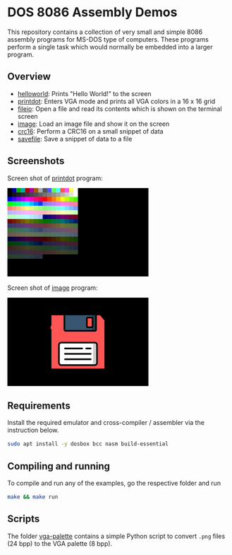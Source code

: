 # DOS 8086 Assembly Demos

This repository contains a collection of very small and simple 8086 assembly
programs for MS-DOS type of computers. These programs perform a single task
which would normally be embedded into a larger program.

## Overview

* [helloworld](helloworld): Prints "Hello World!" to the screen
* [printdot](printdot): Enters VGA mode and prints all VGA colors in a 16 x 16 grid
* [fileio](fileio): Open a file and read its contents which is shown on the terminal screen
* [image](image): Load an image file and show it on the screen
* [crc16](crc16): Perform a CRC16 on a small snippet of data
* [savefile](savefile): Save a snippet of data to a file

## Screenshots

Screen shot of [printdot](printdot) program:

![Screenshot of printdot program](img/screenshot-printdot.png)

Screen shot of [image](image) program:

![Screenshot of image program](img/screenshot-image.png)

## Requirements

Install the required emulator and cross-compiler / assembler via the
instruction below.

```bash
sudo apt install -y dosbox bcc nasm build-essential
```

## Compiling and running

To compile and run any of the examples, go the respective folder and run

```bash
make && make run
```

## Scripts

The folder [vga-palette](vga-palette) contains a simple Python script to convert
`.png` files (24 bpp) to the VGA palette (8 bpp).